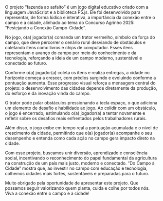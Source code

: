 O projeto “fazenda ao asfalto” é um jogo digital educativo criado com a linguagem JavaScript e a biblioteca P5.js. Ele foi desenvolvido para representar, de forma lúdica e interativa, a importância da conexão entre o campo e a cidade, alinhado ao tema do Concurso Agrinho 2025: “Festejando a Conexão Campo-Cidade”.

No jogo, o(a) jogador(a) comanda um trator vermelho, símbolo da força do campo, que deve percorrer o cenário rural desviando de obstáculos e coletando itens como livros e chips de computador. Esses itens representam o avanço do campo por meio do conhecimento e da tecnologia, reforçando a ideia de um campo moderno, sustentável e conectado ao futuro.

Conforme o(a) jogador(a) coleta os itens e realiza entregas, a cidade no horizonte começa a crescer, com prédios surgindo e evoluindo conforme a pontuação aumenta. Esse progresso visual reforça a mensagem central do projeto: o desenvolvimento das cidades depende diretamente da produção, do esforço e da inovação vinda do campo.

O trator pode pular obstáculos pressionando a tecla espaço, o que adiciona um elemento de desafio e habilidade ao jogo. Ao colidir com um obstáculo, o jogo é encerrado, estimulando o(a) jogador(a) a tentar novamente e refletir sobre os desafios reais enfrentados pelos trabalhadores rurais.

Além disso, o jogo exibe em tempo real a pontuação acumulada e o nível de crescimento da cidade, permitindo que o(a) jogador(a) acompanhe o seu desempenho e entenda como cada ação no campo gera impacto direto na cidade.

Com esse projeto, buscamos unir diversão, aprendizado e consciência social, incentivando o reconhecimento do papel fundamental da agricultura na construção de um país mais justo, moderno e conectado. “Do Campo à Cidade” mostra que, ao investir no campo com educação e tecnologia, colhemos cidades mais fortes, sustentáveis e preparadas para o futuro.

Muito obrigado pela oportunidade de apresentar este projeto. Que possamos seguir valorizando quem planta, cuida e colhe por todos nós. Viva a conexão entre o campo e a cidade!

